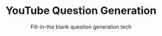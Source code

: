 <h1 align="center">YouTube Question Generation</h1>
<p align="center">Fill-in-the blank question generation tech</p>
